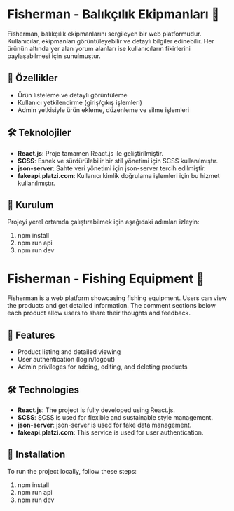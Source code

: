 # Fisherman - Balıkçılık Ekipmanları 🎣

Fisherman, balıkçılık ekipmanlarını sergileyen bir web platformudur. Kullanıcılar, ekipmanları görüntüleyebilir ve detaylı bilgiler edinebilir. Her ürünün altında yer alan yorum alanları ise kullanıcıların fikirlerini paylaşabilmesi için sunulmuştur.
## 🚀 Özellikler
- Ürün listeleme ve detaylı görüntüleme
- Kullanıcı yetkilendirme (giriş/çıkış işlemleri)
- Admin yetkisiyle ürün ekleme, düzenleme ve silme işlemleri

## 🛠️ Teknolojiler
- **React.js**: Proje tamamen React.js ile geliştirilmiştir.
- **SCSS**: Esnek ve sürdürülebilir bir stil yönetimi için SCSS kullanılmıştır.
- **json-server**: Sahte veri yönetimi için json-server tercih edilmiştir.
- **fakeapi.platzi.com**: Kullanıcı kimlik doğrulama işlemleri için bu hizmet kullanılmıştır.

## 📂 Kurulum

Projeyi yerel ortamda çalıştırabilmek için aşağıdaki adımları izleyin:

  1. npm install
  2. npm run api
  3. npm run dev

# Fisherman - Fishing Equipment 🎣
Fisherman is a web platform showcasing fishing equipment. Users can view the products and get detailed information. The comment sections below each product allow users to share their thoughts and feedback.

## 🚀 Features
- Product listing and detailed viewing
- User authentication (login/logout)
- Admin privileges for adding, editing, and deleting products
## 🛠️ Technologies
- **React.js**: The project is fully developed using React.js.
- **SCSS**: SCSS is used for flexible and sustainable style management.
- **json-server**: json-server is used for fake data management.
- **fakeapi.platzi.com**: This service is used for user authentication.
## 📂 Installation
To run the project locally, follow these steps:

1. npm install
2. npm run api
3. npm run dev
